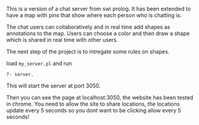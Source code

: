 This is a version of a chat server from swi prolog. It has been extended
to have a map with pins that show where each person who is chatting is.


The chat users can collaboratively and in real time add shapes as annotations
to the map. Users can choose a color and then draw a shape which is shared
in real time with other users.

The next step of the project is to intregate some rules on shapes.


 load `my_server.pl` and run

    ?- server.

This will start the  server  at  port   3050.

Then you can see the page at localhost:3050, the website has been tested in chrome.
You need to allow the site to share locations, the locations update every 5 seconds
so you dont want to be clicking allow every 5 seconds!




